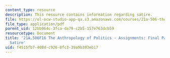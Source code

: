 ```yaml
---
content_type: resource
description: This resource contains information regarding satire.
file: https://ol-ocw-studio-app-qa.s3.amazonaws.com/courses/21a-506-the-anthropology-of-politics-u-s-presidential-election-edition-fall-2016/f4515fb7408dc9268fc339a9b393eb17_MIT21A_506F16_Satire.pdf
file_type: application/pdf
parent_uid: 12bb964c-3fca-da79-c2b5-157e763dcb59
resourcetype: Document
title: '21A.506F16 The Anthropology of Politics - Assignments: Final Paper On Political
  Satire'
uid: f4515fb7-408d-c926-8fc3-39a9b393eb17
---
```

